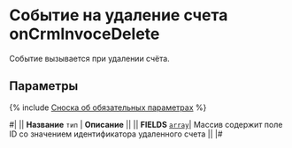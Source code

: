 # Событие на удаление счета onCrmInvoceDelete

Событие вызывается при удалении счёта.

## Параметры

{% include [Сноска об обязательных параметрах](../../../../../_includes/required.md) %}

#|
|| **Название**
`тип` | **Описание** ||
|| **FIELDS** 
[`array`](../../../../data-types.md)| Массив содержит поле ID со значением идентификатора удаленного счета ||
|#